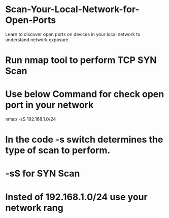 # Scan-Your-Local-Network-for-Open-Ports
Learn to discover open ports on devices in your local network to understand network exposure.


# Run nmap tool to perform TCP SYN Scan
# Use below Command for check open port in your network

nmap -sS 192.168.1.0/24 


# In the code -s switch determines the type of scan to perform.
# -sS for SYN Scan
# Insted of 192.168.1.0/24 use your network rang

